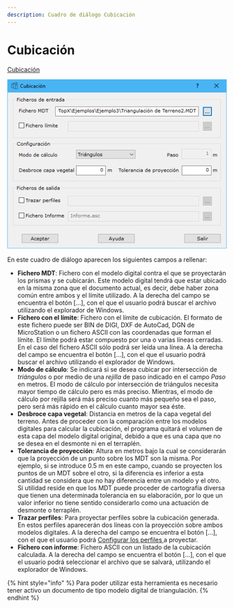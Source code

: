 ```yaml
---
description: Cuadro de diálogo Cubicación
---
```


# Cubicación

[Cubicación](../../como.../como-cubicacion.md)

![Cuadro de di&#xE1;logo Cubicaci&#xF3;n](../../../.gitbook/assets/image%20%2842%29.png)

En este cuadro de diálogo aparecen los siguientes campos a rellenar:

* **Fichero MDT**: Fichero con el modelo digital contra el que se proyectarán los prismas y se cubicarán. Este modelo digital tendrá que estar ubicado en la misma zona que el documento actual, es decir, debe haber zona común entre ambos y el límite utilizado. A la derecha del campo se encuentra el botón \[...\], con el que el usuario podrá buscar el archivo utilizando el explorador de Windows.
* **Fichero con el límite**: Fichero con el límite de cubicación. El formato de este fichero puede ser BIN de DIGI, DXF de AutoCad, DGN de MicroStation o un fichero ASCII con las coordenadas que forman el límite. El límite podrá estar compuesto por una o varias líneas cerradas. En el caso del fichero ASCII sólo podrá ser leída una línea. A la derecha del campo se encuentra el botón \[...\], con el que el usuario podrá buscar el archivo utilizando el explorador de Windows.
* **Modo de cálculo**: Se indicará si se desea cubicar por intersección de _triángulos_ o por medio de una _rejilla_ de paso indicado en el campo _Paso_ en metros. El modo de cálculo por intersección de triángulos necesita mayor tiempo de cálculo pero es más preciso. Mientras, el modo de cálculo por rejilla será más preciso cuanto más pequeño sea el paso, pero será más rápido en el cálculo cuanto mayor sea éste.
* **Desbroce capa vegetal**: Distancia en metros de la capa vegetal del terreno. Antes de proceder con la comparación entre los modelos digitales para calcular la cubicación, el programa quitará el volumen de esta capa del modelo digital original, debido a que es una capa que no se desea en el desmonte ni en el terraplén.
* **Tolerancia de proyección**: Altura en metros bajo la cual se considerarán que la proyección de un punto sobre los MDT son la misma. Por ejemplo, si se introduce 0.5 m en este campo, cuando se proyecten los puntos de un MDT sobre el otro, si la diferencia es inferior a esta cantidad se considera que no hay diferencia entre un modelo y el otro. Si utilidad reside en que los MDT puede proceder de cartografía diversa que tienen una determinada tolerancia en su elaboración, por lo que un valor inferior no tiene sentido considerarlo como una actuación de desmonte o terraplén.
* **Trazar perfiles**: Para proyectar perfiles sobre la cubicación generada. En estos perfiles aparecerán dos líneas con la proyección sobre ambos modelos digitales. A la derecha del campo se encuentra el botón \[...\], con el que el usuario podrá [Configurar los perfiles ](perfiles-de-cubicacion.md)a proyectar.
* **Fichero con informe**: Fichero ASCII con un listado de la cubicación calculada. A la derecha del campo se encuentra el botón \[...\], con el que el usuario podrá seleccionar el archivo que se salvará, utilizando el explorador de Windows.

{% hint style="info" %}
Para poder utilizar esta herramienta es necesario tener activo un documento de tipo modelo digital de triangulación.
{% endhint %}

